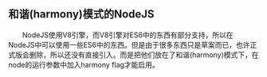 ## 和谐(harmony)模式的NodeJS
　　NodeJS使用V8引擎，而V8引擎对ES6中的东西有部分支持，所以在NodeJS中可以使用一些ES6中的东西。但是由于很多东西只是草案而已，也许正式版会删除，所以还没有直接引入。而是把他们放在了和谐(harmony)模式下，在node的运行参数中加入harmony flag才能启用。